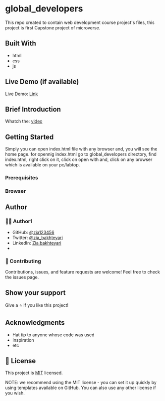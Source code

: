 # global_developers
This repo  created to contain web development course project's files, this project is first Capstone project of microverse.
## Built With
- html
- css
- js
## Live Demo (if available)
Live Demo: [Link](https://zia123456.github.io/global_developers/)
## Brief Introduction 
Whatch the: [video](https://drive.google.com/file/d/189_wMxWmcxldnSc51__4fvNGKrZ7VHYV/view?usp=sharing)
## Getting Started
Simply you can open index.html file with any browser and, you will see the home page.
for opennig index.html go to global_developers directory, find index.html, right click on it, click on open with and, click on any browser which is available on your pc/labtop. 
### Prerequisites
### Browser
## Author
### 🧑🏻 Author1
- GitHub: [@zia123456](https://github.com/Zia123456)
- Twitter: [@zia_bakhteyari](https://twitter.com/home)
- LinkedIn: [Zia bakhteyari](https://www.linkedin.com/in/mohammad-zia-bakhteyari-8b8a861a5/)
- 
### 🤝 Contributing
Contributions, issues, and feature requests are welcome!
Feel free to check the issues page.
## Show your support
Give a ⭐️ if you like this project!

## Acknowledgments
- Hat tip to anyone whose code was used
- Inspiration
- etc
## 📝 License

This project is [MIT](https://github.com/git/git-scm.com/blob/main/MIT-LICENSE.txt) licensed.

NOTE: we recommend using the MIT license - you can set it up quickly by using templates available on GitHub. You can also use any other license if you wish.
